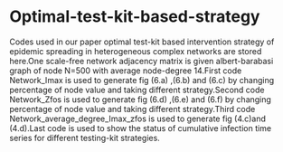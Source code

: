 # Optimal-test-kit-based-strategy
Codes used in our paper optimal test-kit based intervention strategy of epidemic spreading in heterogeneous complex networks are stored here.One scale-free network adjacency matrix is given albert-barabasi graph of node N=500 with average node-degree 14.First code Network_Imax is used to generate fig (6.a) ,(6.b) and (6.c) by changing percentage of node value and taking different strategy.Second code  Network_Zfos is used to generate fig (6.d) ,(6.e) and (6.f) by changing percentage of node value and taking different strategy.Third code Network_average_degree_Imax_zfos is used to generate fig (4.c)and (4.d).Last code is used to show the status of cumulative infection time series for different testing-kit strategies. 
